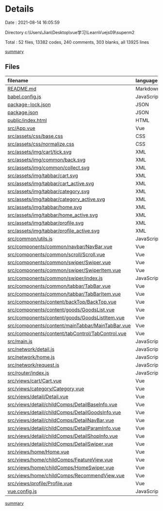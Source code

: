 # Details

Date : 2021-08-14 16:05:59

Directory c:\Users\Jian\Desktop\vue学习\LearnVuejs09\superm2

Total : 52 files,  13382 codes, 240 comments, 303 blanks, all 13925 lines

[summary](results.md)

## Files
| filename | language | code | comment | blank | total |
| :--- | :--- | ---: | ---: | ---: | ---: |
| [README.md](/README.md) | Markdown | 23 | 0 | 7 | 30 |
| [babel.config.js](/babel.config.js) | JavaScript | 5 | 0 | 1 | 6 |
| [package-lock.json](/package-lock.json) | JSON | 11,293 | 0 | 1 | 11,294 |
| [package.json](/package.json) | JSON | 22 | 0 | 1 | 23 |
| [public/index.html](/public/index.html) | HTML | 16 | 1 | 1 | 18 |
| [src/App.vue](/src/App.vue) | Vue | 20 | 0 | 4 | 24 |
| [src/assets/css/base.css](/src/assets/css/base.css) | CSS | 45 | 2 | 11 | 58 |
| [src/assets/css/normalize.css](/src/assets/css/normalize.css) | CSS | 146 | 129 | 74 | 349 |
| [src/assets/img/cart/tick.svg](/src/assets/img/cart/tick.svg) | XML | 1 | 0 | 0 | 1 |
| [src/assets/img/common/back.svg](/src/assets/img/common/back.svg) | XML | 1 | 0 | 1 | 2 |
| [src/assets/img/common/collect.svg](/src/assets/img/common/collect.svg) | XML | 1 | 0 | 0 | 1 |
| [src/assets/img/tabbar/cart.svg](/src/assets/img/tabbar/cart.svg) | XML | 18 | 0 | 1 | 19 |
| [src/assets/img/tabbar/cart_active.svg](/src/assets/img/tabbar/cart_active.svg) | XML | 18 | 0 | 1 | 19 |
| [src/assets/img/tabbar/category.svg](/src/assets/img/tabbar/category.svg) | XML | 21 | 0 | 1 | 22 |
| [src/assets/img/tabbar/category_active.svg](/src/assets/img/tabbar/category_active.svg) | XML | 21 | 0 | 1 | 22 |
| [src/assets/img/tabbar/home.svg](/src/assets/img/tabbar/home.svg) | XML | 19 | 0 | 1 | 20 |
| [src/assets/img/tabbar/home_active.svg](/src/assets/img/tabbar/home_active.svg) | XML | 19 | 0 | 1 | 20 |
| [src/assets/img/tabbar/profile.svg](/src/assets/img/tabbar/profile.svg) | XML | 19 | 0 | 1 | 20 |
| [src/assets/img/tabbar/profile_active.svg](/src/assets/img/tabbar/profile_active.svg) | XML | 19 | 0 | 1 | 20 |
| [src/common/utils.js](/src/common/utils.js) | JavaScript | 10 | 1 | 1 | 12 |
| [src/components/common/navbar/NavBar.vue](/src/components/common/navbar/NavBar.vue) | Vue | 27 | 0 | 4 | 31 |
| [src/components/common/scroll/Scroll.vue](/src/components/common/scroll/Scroll.vue) | Vue | 61 | 6 | 6 | 73 |
| [src/components/common/swiper/Swiper.vue](/src/components/common/swiper/Swiper.vue) | Vue | 177 | 45 | 33 | 255 |
| [src/components/common/swiper/SwiperItem.vue](/src/components/common/swiper/SwiperItem.vue) | Vue | 19 | 0 | 4 | 23 |
| [src/components/common/swiper/index.js](/src/components/common/swiper/index.js) | JavaScript | 5 | 0 | 2 | 7 |
| [src/components/common/tabbar/TabBar.vue](/src/components/common/tabbar/TabBar.vue) | Vue | 21 | 3 | 5 | 29 |
| [src/components/common/tabbar/TabBarItem.vue](/src/components/common/tabbar/TabBarItem.vue) | Vue | 52 | 5 | 3 | 60 |
| [src/components/content/backTop/BackTop.vue](/src/components/content/backTop/BackTop.vue) | Vue | 21 | 0 | 3 | 24 |
| [src/components/content/goods/GoodsList.vue](/src/components/content/goods/GoodsList.vue) | Vue | 34 | 0 | 4 | 38 |
| [src/components/content/goods/GoodsListItem.vue](/src/components/content/goods/GoodsListItem.vue) | Vue | 73 | 1 | 9 | 83 |
| [src/components/content/mainTabbar/MainTabBar.vue](/src/components/content/mainTabbar/MainTabBar.vue) | Vue | 54 | 0 | 4 | 58 |
| [src/components/content/tabControl/TabControl.vue](/src/components/content/tabControl/TabControl.vue) | Vue | 58 | 0 | 3 | 61 |
| [src/main.js](/src/main.js) | JavaScript | 9 | 0 | 4 | 13 |
| [src/network/detail.js](/src/network/detail.js) | JavaScript | 38 | 1 | 5 | 44 |
| [src/network/home.js](/src/network/home.js) | JavaScript | 15 | 0 | 3 | 18 |
| [src/network/request.js](/src/network/request.js) | JavaScript | 22 | 7 | 6 | 35 |
| [src/router/index.js](/src/router/index.js) | JavaScript | 39 | 0 | 7 | 46 |
| [src/views/cart/Cart.vue](/src/views/cart/Cart.vue) | Vue | 14 | 0 | 4 | 18 |
| [src/views/category/Category.vue](/src/views/category/Category.vue) | Vue | 11 | 0 | 5 | 16 |
| [src/views/detail/Detail.vue](/src/views/detail/Detail.vue) | Vue | 77 | 11 | 17 | 105 |
| [src/views/detail/childComps/DetailBaseInfo.vue](/src/views/detail/childComps/DetailBaseInfo.vue) | Vue | 97 | 0 | 5 | 102 |
| [src/views/detail/childComps/DetailGoodsInfo.vue](/src/views/detail/childComps/DetailGoodsInfo.vue) | Vue | 94 | 0 | 12 | 106 |
| [src/views/detail/childComps/DetailNavBar.vue](/src/views/detail/childComps/DetailNavBar.vue) | Vue | 58 | 0 | 4 | 62 |
| [src/views/detail/childComps/DetailParamInfo.vue](/src/views/detail/childComps/DetailParamInfo.vue) | Vue | 63 | 0 | 3 | 66 |
| [src/views/detail/childComps/DetailShopInfo.vue](/src/views/detail/childComps/DetailShopInfo.vue) | Vue | 138 | 1 | 4 | 143 |
| [src/views/detail/childComps/DetailSwiper.vue](/src/views/detail/childComps/DetailSwiper.vue) | Vue | 35 | 0 | 6 | 41 |
| [src/views/home/Home.vue](/src/views/home/Home.vue) | Vue | 166 | 26 | 12 | 204 |
| [src/views/home/childComps/FeatureView.vue](/src/views/home/childComps/FeatureView.vue) | Vue | 16 | 0 | 4 | 20 |
| [src/views/home/childComps/HomeSwiper.vue](/src/views/home/childComps/HomeSwiper.vue) | Vue | 42 | 1 | 4 | 47 |
| [src/views/home/childComps/RecommendView.vue](/src/views/home/childComps/RecommendView.vue) | Vue | 41 | 0 | 3 | 44 |
| [src/views/profile/Profile.vue](/src/views/profile/Profile.vue) | Vue | 54 | 0 | 4 | 58 |
| [vue.config.js](/vue.config.js) | JavaScript | 14 | 0 | 1 | 15 |

[summary](results.md)